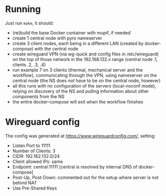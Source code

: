 # Running

Just run `make`, it should:

* (re)build the base Docker container with mupif, if needed`
* create 1 central node with pyro nameserver
* create 3 client nodes, each being in a different LAN (created by docker-compose) with the central node
* create wireguard VPN (via wg-quick and config files in /etc/wireguard) on the top of those network in the 192.168.132.x range (central node .1, clients .2, .3, .4)
* run example 7 on 3 clients (thermal, mechanical server and the workflow), communicating through the VPN, using nameserver on the central node (the NS does *not* have to be on the central node, however)
* all this runs with no configuration of the servers (local-noconf mode), relying on discovery of the NS and pulling information about other components from the NS
* the entire docker-compose will exit when the workflow finishes

# Wireguard config

The config was generated at https://www.wireguardconfig.com/, setting:

* Listen Port to 11111
* Number of Clients: 3
* CIDR: 192.162.132.0/24
* Client allowed IPs: same
* Endpoint: central:11111 [central is resolved by internal DNS of docker-compose]
* Post-Up, Post-Down: commented out for the setup where server is not behind NAT
* Use Pre-Shared Keys
